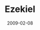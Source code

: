---
layout: message
category: message
series: "Lost Books"
title: "Ezekiel"
date: 2009-02-08
audio-description: "Brian Tome discusses being faithful in the midst of changing times."
audio: "http://s3.amazonaws.com/crossroadsaudiomessages/LostBooks5.mp3"
audio-title: "Lost Books&#58; Ezekiel"
audio-duration: "28&#58;42"
video-description: "Brian Tome discusses being faithful in the midst of changing times."
video-title: "Lost Books&#58; Ezekiel"
video: "https://s3.amazonaws.com/crossroadsvideomessages/LostBooks5.mp4"
notes-description: " "
notes: "http://www.crossroads.net/players/media/hq/SN_02_08-08_09.pdf "
notes-title: "Lost Books&#58; Ezekiel (Study Notes)"
program-description: ""
program: "http://www.crossroads.net/players/media/hq/0207_08Program.pdf"
program-title: "Lost Books&#58; Ezekiel (Program)"
---